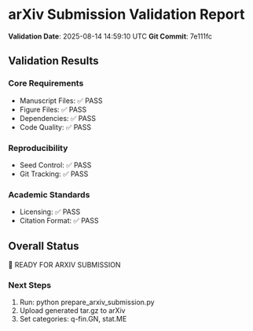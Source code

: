 
# arXiv Submission Validation Report

**Validation Date**: 2025-08-14 14:59:10 UTC
**Git Commit**: 7e111fc

## Validation Results

### Core Requirements
- Manuscript Files: ✅ PASS
- Figure Files: ✅ PASS
- Dependencies: ✅ PASS
- Code Quality: ✅ PASS

### Reproducibility
- Seed Control: ✅ PASS
- Git Tracking: ✅ PASS

### Academic Standards  
- Licensing: ✅ PASS
- Citation Format: ✅ PASS

## Overall Status

🎯 READY FOR ARXIV SUBMISSION

### Next Steps
1. Run: python prepare_arxiv_submission.py
2. Upload generated tar.gz to arXiv
3. Set categories: q-fin.GN, stat.ME
